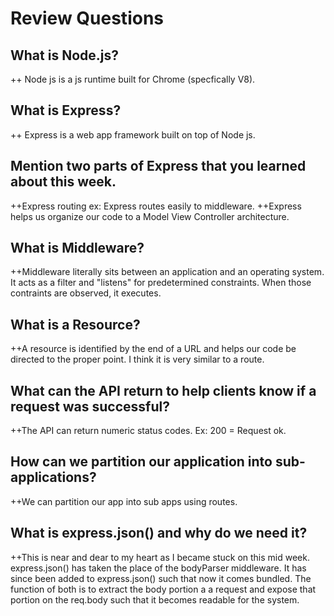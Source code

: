 # Review Questions

## What is Node.js?
++ Node js is a js runtime built for Chrome (specfically V8).

## What is Express?
++ Express is a web app framework built on top of Node js.

## Mention two parts of Express that you learned about this week.
++Express routing ex: Express routes easily to middleware.
++Express helps us organize our code to a Model View Controller architecture.

## What is Middleware?
++Middleware literally sits between an application and an operating system. It acts as a filter and "listens" for predetermined constraints. When those contraints are observed, it executes.

## What is a Resource?
++A resource is identified by the end of a URL and helps our code be directed to the proper point. I think it is very similar to a route.

## What can the API return to help clients know if a request was successful?
++The API can return numeric status codes. Ex: 200 = Request ok.

## How can we partition our application into sub-applications?
++We can partition our app into sub apps using routes.

## What is express.json() and why do we need it?
++This is near and dear to my heart as I became stuck on this mid week. express.json() has taken the place of the bodyParser middleware. It has since been added to express.json() such that now it comes bundled. The function of both is to extract the body portion a a request and expose that portion on the req.body such that it becomes readable for the system.
